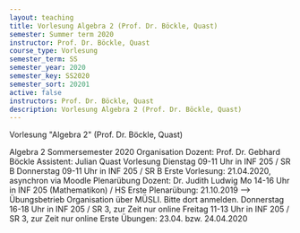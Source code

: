 ```yaml
---
layout: teaching
title: Vorlesung Algebra 2 (Prof. Dr. Böckle, Quast)
semester: Summer term 2020
instructor: Prof. Dr. Böckle, Quast
course_type: Vorlesung
semester_term: SS
semester_year: 2020
semester_key: SS2020
semester_sort: 20201
active: false
instructors: Prof. Dr. Böckle, Quast
description: Vorlesung Algebra 2 (Prof. Dr. Böckle, Quast)
---
```


Vorlesung "Algebra 2" (Prof. Dr. Böckle, Quast)

Algebra 2 Sommersemester 2020 Organisation Dozent: Prof. Dr. Gebhard B&ouml;ckle Assistent: Julian Quast Vorlesung Dienstag 09-11 Uhr in INF 205 / SR B Donnerstag 09-11 Uhr in INF 205 / SR B Erste Vorlesung: 21.04.2020, asynchron via Moodle Plenar&uuml;bung Dozent: Dr. Judith Ludwig Mo 14-16 Uhr in INF 205 (Mathematikon) / HS Erste Plenar&uuml;bung: 21.10.2019 --> &Uuml;bungsbetrieb Organisation &uuml;ber M&Uuml;SLI. Bitte dort anmelden. Donnerstag 16-18 Uhr in INF 205 / SR 3, zur Zeit nur online Freitag 11-13 Uhr in INF 205 / SR 3, zur Zeit nur online Erste &Uuml;bungen: 23.04. bzw. 24.04.2020

